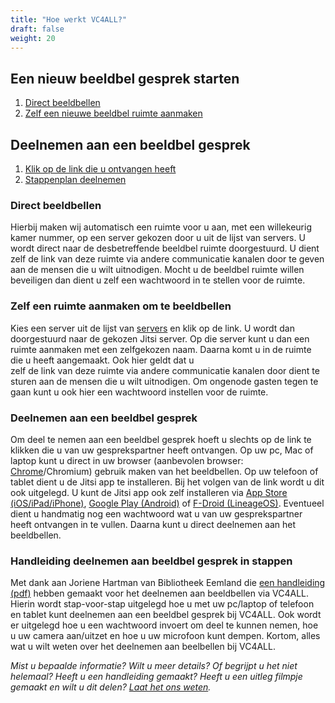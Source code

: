 ```yaml
---
title: "Hoe werkt VC4ALL?"
draft: false
weight: 20
---
```


## Een nieuw beeldbel gesprek starten 
1. [Direct beeldbellen](#direct-beeldbellen)
2. [Zelf een nieuwe beeldbel ruimte aanmaken](#zelf-een-ruimte-aanmaken-om-te-beeldbellen) 

## Deelnemen aan een beeldbel gesprek 
1. [Klik op de link die u ontvangen heeft](#deelnemen-aan-een-beeldbel-gesprek)
2. [Stappenplan deelnemen](#handleiding-deelnemen-aan-beeldbel-gesprek-in-stappen)


### Direct beeldbellen
Hierbij maken wij automatisch een ruimte voor u aan, met een willekeurig kamer nummer, op een server gekozen door u uit de lijst van servers. 
U wordt direct naar de desbetreffende beeldbel ruimte doorgestuurd. U dient zelf de link van deze ruimte via andere communicatie kanalen door te 
geven aan de mensen die u wilt uitnodigen. Mocht u de beeldbel ruimte willen beveiligen dan dient u zelf een wachtwoord in te stellen voor de ruimte.

### Zelf een ruimte aanmaken om te beeldbellen 
Kies een server uit de lijst van [servers](/servers) en klik op de link. U wordt dan doorgestuurd naar de gekozen Jitsi server. 
Op die server kunt u dan een ruimte aanmaken met een zelfgekozen naam. Daarna komt u in de ruimte die u heeft aangemaakt. Ook hier geldt dat u  
zelf de link van deze ruimte via andere communicatie kanalen door dient te sturen aan de mensen die u wilt uitnodigen. Om ongenode gasten tegen te gaan
kunt u ook hier een wachtwoord instellen voor de ruimte. 

### Deelnemen aan een beeldbel gesprek 
Om deel te nemen aan een beeldbel gesprek hoeft u slechts op de link te klikken die u van uw gesprekspartner heeft ontvangen. Op uw pc, Mac of laptop kunt u direct in uw browser (aanbevolen browser: [Chrome](https://www.google.com/chrome/)/Chromium) gebruik maken van het beeldbellen. Op uw telefoon of tablet dient u de Jitsi app te installeren. Bij het volgen van de link wordt u dit ook uitgelegd. U kunt de Jitsi app ook zelf installeren via [App Store (iOS/iPad/iPhone)](https://itunes.apple.com/us/app/jitsi-meet/id1165103905), [Google Play (Android)](https://play.google.com/store/apps/details?id=org.jitsi.meet) of [F-Droid (LineageOS)](https://f-droid.org/en/packages/org.jitsi.meet/). Eventueel dient u handmatig nog een wachtwoord wat u van uw gesprekspartner heeft ontvangen in te vullen. Daarna kunt u direct deelnemen aan het beeldbellen. 

### Handleiding deelnemen aan beeldbel gesprek in stappen
Met dank aan Joriene Hartman van Bibliotheek Eemland die [een handleiding (pdf)](/Werken-met-VC4AllDeelnemers.pdf) hebben gemaakt voor het deelnemen aan beeldbellen via VC4ALL. Hierin wordt stap-voor-stap uitgelegd hoe u met 
uw pc/laptop of telefoon en tablet kunt deelnemen aan een beeldbel gesprek bij VC4ALL. Ook wordt er uitgelegd hoe u een wachtwoord invoert om deel te kunnen nemen, hoe u uw camera aan/uitzet en hoe u uw microfoon kunt dempen. Kortom, alles wat u wilt weten over het deelnemen aan beelbellen bij VC4ALL. 

*Mist u bepaalde informatie? Wilt u meer details? Of begrijpt u het niet helemaal? Heeft u een handleiding gemaakt? Heeft u een uitleg filmpje gemaakt en wilt u dit delen? [Laat het ons weten](/contact).*
